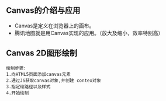## Canvas的介绍与应用
- Canvas是定义在浏览器上的画布。
- 腾讯地图就是用Canvas实现的应用。（放大及缩小，效率特别高）


## Canvas 2D图形绘制
```
绘制步骤:
1.向HTML5页面添加canvas元素 
2.通过JS获取canvas对象,并创建 contex对象 
3.指定绘路径以及样式 
4.开始绘制
```

































